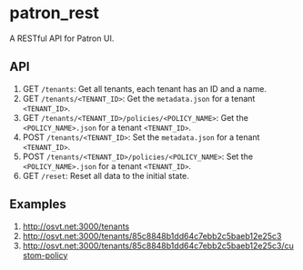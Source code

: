 # patron_rest
A RESTful API for Patron UI.

## API

1. GET ``/tenants``: Get all tenants, each tenant has an ID and a name.
2. GET ``/tenants/<TENANT_ID>``: Get the ``metadata.json`` for a tenant ``<TENANT_ID>``.
3. GET ``/tenants/<TENANT_ID>/policies/<POLICY_NAME>``: Get the ``<POLICY_NAME>.json`` for a tenant ``<TENANT_ID>``.
4. POST ``/tenants/<TENANT_ID>``: Set the ``metadata.json`` for a tenant ``<TENANT_ID>``.
5. POST ``/tenants/<TENANT_ID>/policies/<POLICY_NAME>``: Set the ``<POLICY_NAME>.json`` for a tenant ``<TENANT_ID>``.
6. GET ``/reset``: Reset all data to the initial state.

## Examples

1. http://osvt.net:3000/tenants
2. http://osvt.net:3000/tenants/85c8848b1dd64c7ebb2c5baeb12e25c3
3. http://osvt.net:3000/tenants/85c8848b1dd64c7ebb2c5baeb12e25c3/custom-policy
